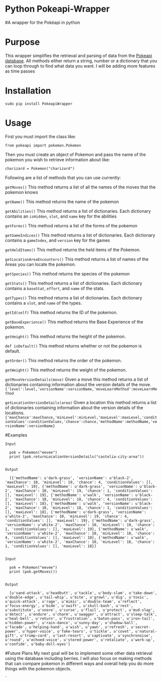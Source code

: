 # Python Pokeapi-Wrapper
#A wrapper for the Pokéapi in python

# Purpose

This wrapper simplifies the retrieval and parsing of data from the [Pokeapi database](http://pokeapi.co/). All methods either return a string, number or a dictionary that you can loop through to find what data you want. I will be adding more features as time passes 

# Installation
`sudo pip install PokeapiWrapper`

# Usage

First you must import the class like: 

`from pokeapi import pokemon.Pokemon `

Then you must create an object of Pokemon and pass the name of the pokemon you wish to retrieve information about like:

` charizard = Pokemon("charizard") `

Following are a list of methods that you can use currently:

`getMoves()`
    This method returns a list of all the names of the moves that the pokemon knows
    
  `getName()`
    This method returns the name of the pokemon
    
  `getAbilities()`
    This method returns a list of dictionaries. Each dictionary contains an `isHidden`, `slot`, and `name` key for the abilities
    
  `getForms()`
    This method returns a list of the forms of the pokemon
    
  `getGameIndices()`
    This method returns a list of dictionaries. Each dictionary contains a `gameIndex`, and `version` key for the games
    
  `getHeldItems()`
    This method returns the held items of the Pokemon.
  
  `getLocationAreaEncounters()`
    This method returns a list of names of the Areas you can locate the pokemon.
    
  `getSpecies()`
    This method returns the species of the pokemon
    
  `getStats()`
    This method returns a list of dictionaries. Each dictionary contains a `baseStat`, `effort`, and `name` of the stats.
    
  `getTypes()`
    This method returns a list of dictionaries. Each dictionary contains a `slot`, and `name` of the types.
    
  `getId(self)`
    This method returns the ID of the pokemon.

  `getBaseExperience()`
    This method returns the Base Experience of the pokemon.

  `getHeight()`
    This method returns the height of the pokemon.

  `def isDefault()`
    This method returns whether or not the pokemon is default.

  `getOrder()`
    This method returns the order of the pokemon.
    
  `getWeight()`
    This method returns the weight of the pokemon.
    
  `getMoveVersionDetails(move)`
    Given a move this method returns a list of dictionaries containing information about the version details of the move.
    `{'level':level,'versionName':versionName,'moveLearnMethod':moveLearnMethod`
    
  `getLocationVersionDetails(area)`
    Given a location this method returns a list of dictionaries containing information about the version details of the locations.
    ```
    {'maxChance':maxChance,'minLevel':minLevel,'maxLevel':maxLevel,'conditionValues':conditionValues,'chance':chance,'methodName':methodName,'versionName':versionName}
    ```
    
#Examples
    
    Input
      
      pok = Pokemon("eevee")
      print (pok.returnLocationVersionDetails("castelia-city-area"))
      
    
    Output
      
      [{'methodName': u'dark-grass', 'versionName': u'black-2', 'maxChance': 10, 'minLevel': 19, 'chance': 4, 'conditionValues': [], 'maxLevel': 19}, {'methodName': u'dark-grass', 'versionName': u'black-2', 'maxChance': 10, 'minLevel': 19, 'chance': 1, 'conditionValues': [], 'maxLevel': 19}, {'methodName': u'walk', 'versionName': u'black-2', 'maxChance': 10, 'minLevel': 18, 'chance': 4, 'conditionValues': [], 'maxLevel': 18}, {'methodName': u'walk', 'versionName': u'black-2', 'maxChance': 10, 'minLevel': 18, 'chance': 1, 'conditionValues': [], 'maxLevel': 18}, {'methodName': u'dark-grass', 'versionName': u'white-2', 'maxChance': 10, 'minLevel': 19, 'chance': 4, 'conditionValues': [], 'maxLevel': 19}, {'methodName': u'dark-grass', 'versionName': u'white-2', 'maxChance': 10, 'minLevel': 19, 'chance': 1, 'conditionValues': [], 'maxLevel': 19}, {'methodName': u'walk', 'versionName': u'white-2', 'maxChance': 10, 'minLevel': 18, 'chance': 4, 'conditionValues': [], 'maxLevel': 18}, {'methodName': u'walk', 'versionName': u'white-2', 'maxChance': 10, 'minLevel': 18, 'chance': 1, 'conditionValues': [], 'maxLevel': 18}]
      
      
    Input 
      
      pok = Pokemon("eevee")
      print (pok.getMoves())
      
      
    Output
      
      [u'sand-attack', u'headbutt', u'tackle', u'body-slam', u'take-down', u'double-edge', u'tail-whip', u'bite', u'growl', u'dig', u'toxic', u'quick-attack', u'rage', u'mimic', u'double-team', u'reflect', u'focus-energy', u'bide', u'swift', u'skull-bash', u'rest', u'substitute', u'snore', u'curse', u'flail', u'protect', u'mud-slap', u'detect', u'endure', u'charm', u'swagger', u'attract', u'sleep-talk', u'heal-bell', u'return', u'frustration', u'baton-pass', u'iron-tail', u'hidden-power', u'rain-dance', u'sunny-day', u'shadow-ball', u'facade', u'helping-hand', u'wish', u'yawn', u'refresh', u'secret-power', u'hyper-voice', u'fake-tears', u'tickle', u'covet', u'natural-gift', u'trump-card', u'last-resort', u'captivate', u'synchronoise', u'round', u'echoed-voice', u'stored-power', u'retaliate', u'work-up', u'confide', u'baby-doll-eyes']
      


#Future Plans
  My next goal will be to implement some other data retrieval using the database including berries. I will also focus on making methods that can compare pokemon in different ways and overall help you do more things with the pokemon objects.
  
    
  
  
    
  `
  
